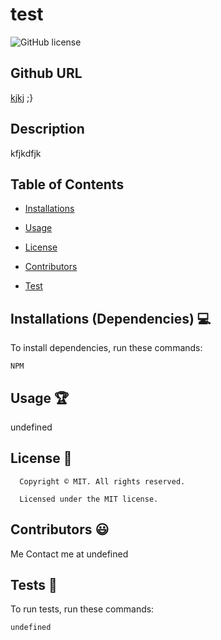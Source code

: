 # test
  ![GitHub license](https://img.shields.io/badge/license-MIT-yellowgreen.svg)
  
  ## Github URL
  [kjkj](https://github.com/kjkj/)
;}

## Description
kfjkdfjk

## Table of Contents
* [Installations](#dependencies)

* [Usage](#usage)

* [License](#license)


* [Contributors](#contributors)
* [Test](#test)
## Installations (Dependencies) 💻
To install dependencies, run these commands:
```
NPM
```
## Usage 🏆
undefined
## License 📛
      Copyright © MIT. All rights reserved. 
      
      Licensed under the MIT license.
## Contributors 😃
Me
Contact me at undefined
## Tests 🧪
To run tests, run these commands:
```
undefined
```
